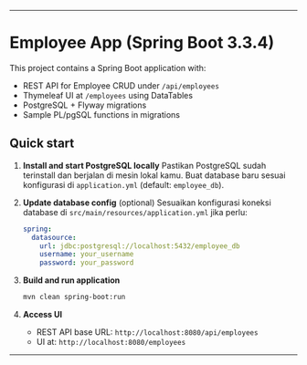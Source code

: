 
---

# Employee App (Spring Boot 3.3.4)

This project contains a Spring Boot application with:

* REST API for Employee CRUD under `/api/employees`
* Thymeleaf UI at `/employees` using DataTables
* PostgreSQL + Flyway migrations
* Sample PL/pgSQL functions in migrations

## Quick start

1. **Install and start PostgreSQL locally**
   Pastikan PostgreSQL sudah terinstall dan berjalan di mesin lokal kamu.
   Buat database baru sesuai konfigurasi di `application.yml` (default: `employee_db`).

2. **Update database config** (optional)
   Sesuaikan konfigurasi koneksi database di `src/main/resources/application.yml` jika perlu:

   ```yaml
   spring:
     datasource:
       url: jdbc:postgresql://localhost:5432/employee_db
       username: your_username
       password: your_password
   ```

3. **Build and run application**

   ```bash
   mvn clean spring-boot:run
   ```

4. **Access UI**

    * REST API base URL: `http://localhost:8080/api/employees`
    * UI at: `http://localhost:8080/employees`

---
